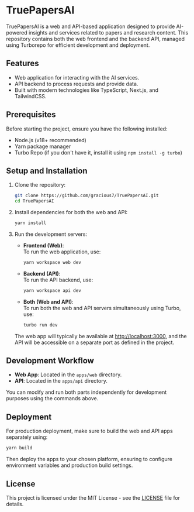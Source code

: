 # TruePapersAI

TruePapersAI is a web and API-based application designed to provide AI-powered insights and services related to papers and research content. This repository contains both the web frontend and the backend API, managed using Turborepo for efficient development and deployment.

## Features
- Web application for interacting with the AI services.
- API backend to process requests and provide data.
- Built with modern technologies like TypeScript, Next.js, and TailwindCSS.

## Prerequisites
Before starting the project, ensure you have the following installed:
- Node.js (v18+ recommended)
- Yarn package manager
- Turbo Repo (if you don't have it, install it using `npm install -g turbo`)

## Setup and Installation

1. Clone the repository:
   ```bash
   git clone https://github.com/gracious7/TruePapersAI.git
   cd TruePapersAI
   ```

2. Install dependencies for both the web and API:
   ```bash
   yarn install
   ```

3. Run the development servers:

   - **Frontend (Web)**:  
     To run the web application, use:
     ```bash
     yarn workspace web dev
     ```

   - **Backend (API)**:  
     To run the API backend, use:
     ```bash
     yarn workspace api dev
     ```

   - **Both (Web and API)**:  
     To run both the web and API servers simultaneously using Turbo, use:
     ```bash
     turbo run dev
     ```

   The web app will typically be available at [http://localhost:3000](http://localhost:3000), and the API will be accessible on a separate port as defined in the project.

## Development Workflow
- **Web App**: Located in the `apps/web` directory.
- **API**: Located in the `apps/api` directory.

You can modify and run both parts independently for development purposes using the commands above.

## Deployment
For production deployment, make sure to build the web and API apps separately using:
```bash
yarn build
```

Then deploy the apps to your chosen platform, ensuring to configure environment variables and production build settings.

## License
This project is licensed under the MIT License - see the [LICENSE](LICENSE) file for details.
